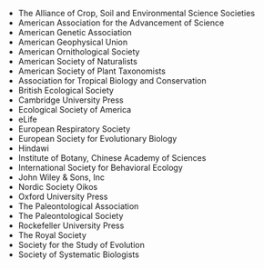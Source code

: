 <ul class="member-list">
  <li>The Alliance of Crop, Soil and Environmental Science Societies</li>
  <li>American Association for the Advancement of Science</li>
  <li>American Genetic Association</li>
  <li>American Geophysical Union</li>
  <li>American Ornithological Society</li>
  <li>American Society of Naturalists</li>
  <li>American Society of Plant Taxonomists</li>
  <li>Association for Tropical Biology and Conservation</li>
  <li>British Ecological Society</li>
  <li>Cambridge University Press</li>
  <li>Ecological Society of America</li>
  <li>eLife</li>
  <li>European Respiratory Society</li>
  <li>European Society for Evolutionary Biology</li>
  <li>Hindawi</li>
  <li>Institute of Botany, Chinese Academy of Sciences</li>
  <li>International Society for Behavioral Ecology</li>
  <li>John Wiley &amp; Sons, Inc</li>
  <li>Nordic Society Oikos</li>
  <li>Oxford University Press</li>
  <li>The Paleontological Association</li>
  <li>The Paleontological Society</li>
  <li>Rockefeller University Press</li>
  <li>The Royal Society</li>
  <li>Society for the Study of Evolution</li>
  <li>Society of Systematic Biologists</li>
</ul>
